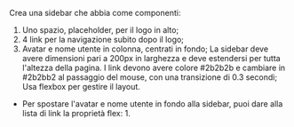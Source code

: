 Crea una sidebar che abbia come componenti:
 1. Uno spazio, placeholder, per il logo in alto;
 2. 4 link per la navigazione subito dopo il logo;
 3. Avatar e nome utente in colonna, centrati in fondo;
La sidebar deve avere dimensioni pari a 200px in larghezza e deve estendersi per tutta l'altezza della pagina.
I link devono avere colore #2b2b2b e cambiare in #2b2bb2 al passaggio del mouse, con una transizione di 0.3 secondi;
Usa flexbox per gestire il layout.
- Per spostare l'avatar e nome utente in fondo alla sidebar, puoi dare alla lista di link la proprietà flex: 1.